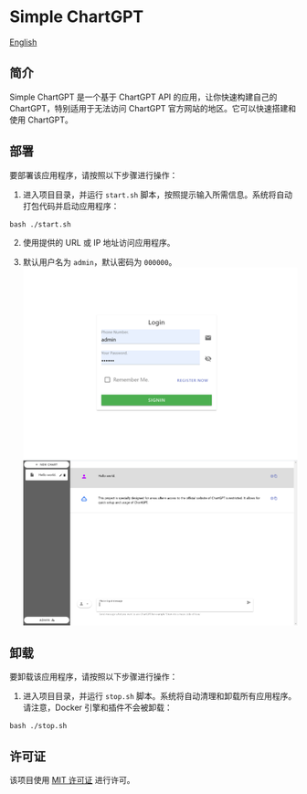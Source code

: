 # Simple ChartGPT
[English](README.md)
## 简介

Simple ChartGPT 是一个基于 ChartGPT API 的应用，让你快速构建自己的 ChartGPT，特别适用于无法访问 ChartGPT 官方网站的地区。它可以快速搭建和使用 ChartGPT。

## 部署

要部署该应用程序，请按照以下步骤进行操作：

1. 进入项目目录，并运行 `start.sh` 脚本，按照提示输入所需信息。系统将自动打包代码并启动应用程序：

```shell
bash ./start.sh
```

2. 使用提供的 URL 或 IP 地址访问应用程序。

3. 默认用户名为 `admin`，默认密码为 `000000`。
![登录](screenshot/login.png)
![首页](screenshot/index.png)

## 卸载

要卸载该应用程序，请按照以下步骤进行操作：

1. 进入项目目录，并运行 `stop.sh` 脚本。系统将自动清理和卸载所有应用程序。请注意，Docker 引擎和插件不会被卸载：

```shell
bash ./stop.sh
```

## 许可证

该项目使用 [MIT 许可证](LICENSE) 进行许可。
